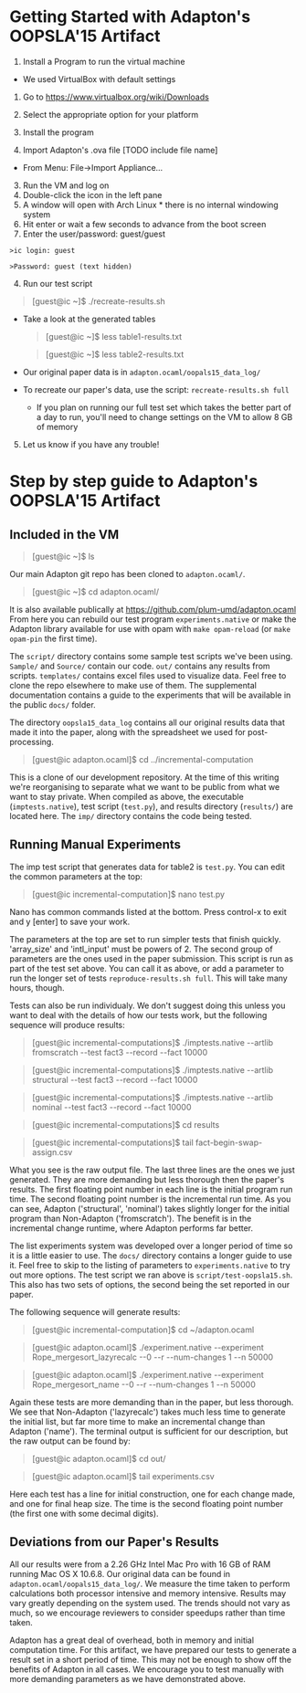 Getting Started with Adapton's OOPSLA'15 Artifact
=================================================

1. Install a Program to run the virtual machine 
  * We used VirtualBox with default settings
  1. Go to https://www.virtualbox.org/wiki/Downloads
  2. Select the appropriate option for your platform
  3. Install the program

2. Import Adapton's .ova file [TODO include file name]
  * From Menu: File->Import Appliance...

3. Run the VM and log on
  1. Double-click the icon in the left pane
  2. A window will open with Arch Linux
    * there is no internal windowing system
  3. Hit enter or wait a few seconds to advance from the boot screen
  4. Enter the user/password: guest/guest

    >ic login: guest

    >Password: guest (text hidden)

4. Run our test script
  >[guest@ic ~]$ ./recreate-results.sh


  * Take a look at the generated tables

    >[guest@ic ~]$ less table1-results.txt

    >[guest@ic ~]$ less table2-results.txt

  * Our original paper data is in `adapton.ocaml/oopals15_data_log/`

  * To recreate our paper's data, use the script: `recreate-results.sh full`
    * If you plan on running our full test set which takes the better part of a day to run, you'll need to change settings on the VM to allow 8 GB of memory

5. Let us know if you have any trouble!

Step by step guide to Adapton's OOPSLA'15 Artifact
==================================================

Included in the VM
------------------

  >[guest@ic ~]$ ls

Our main Adapton git repo has been cloned to `adapton.ocaml/`.
  >[guest@ic ~]$ cd adapton.ocaml/

It is also available publically at https://github.com/plum-umd/adapton.ocaml
From here you can rebuild our test program `experiments.native` or make the Adapton library available for use with opam with `make opam-reload` (or `make opam-pin` the first time).

The `script/` directory contains some sample test scripts we've been using. `Sample/` and `Source/` contain our code. `out/` contains any results from scripts. `templates/` contains excel files used to visualize data. Feel free to clone the repo elsewhere to make use of them. The supplemental documentation contains a guide to the experiments that will be available in the public `docs/` folder.

The directory `oopsla15_data_log` contains all our original results data that made it into the paper, along with the spreadsheet we used for post-processing.

  >[guest@ic adapton.ocaml]$ cd ../incremental-computation

This is a clone of our development repository. At the time of this writing we're reorganising to separate what we want to be public from what we want to stay private. When compiled as above, the executable (`imptests.native`), test script (`test.py`), and results directory (`results/`) are located here. The `imp/` directory contains the code being tested. 


Running Manual Experiments
--------------------------

The imp test script that generates data for table2 is `test.py`. You can edit the common parameters at the top:
  >[guest@ic incremental-computation]$ nano test.py

Nano has common commands listed at the bottom. Press control-x to exit and y [enter] to save your work.

The parameters at the top are set to run simpler tests that finish quickly. 'array_size' and 'intl_input' must be powers of 2. The second group of parameters are the ones used in the paper submission. This script is run as part of the test set above. You can call it as above, or add a parameter to run the longer set of tests `reproduce-results.sh full`. This will take many hours, though.

Tests can also be run individualy. We don't suggest doing this unless you want to deal with the details of how our tests work, but the following sequence will produce results:

  >[guest@ic incremental-computations]$ ./imptests.native --artlib fromscratch --test fact3 --record --fact 10000

  >[guest@ic incremental-computations]$ ./imptests.native --artlib structural --test fact3 --record --fact 10000

  >[guest@ic incremental-computations]$ ./imptests.native --artlib nominal --test fact3 --record --fact 10000

  >[guest@ic incremental-computations]$ cd results

  >[guest@ic incremental-computations]$ tail fact-begin-swap-assign.csv

What you see is the raw output file. The last three lines are the ones we just generated. They are more demanding but less thorough then the paper's results. The first floating point number in each line is the initial program run time. The second floating point number is the incremental run time. As you can see, Adapton ('structural', 'nominal') takes slightly longer for the initial program than Non-Adapton ('fromscratch'). The benefit is in the incremental change runtime, where Adapton performs far better.

The list experiments system was developed over a longer period of time so it is a little easier to use. The `docs/` directory contains a longer guide to use it. Feel free to skip to the listing of parameters to `experiments.native` to try out more options. The test script we ran above is `script/test-oopsla15.sh`. This also has two sets of options, the second being the set reported in our paper.

The following sequence will generate results:

  >[guest@ic incremental-computation]$ cd ~/adapton.ocaml

  >[guest@ic adapton.ocaml]$ ./experiment.native --experiment Rope_mergesort_lazyrecalc --0 --r --num-changes 1 --n 50000

  >[guest@ic adapton.ocaml]$ ./experiment.native --experiment Rope_mergesort_name --0 --r --num-changes 1 --n 50000

Again these tests are more demanding than in the paper, but less thorough. We see that Non-Adapton ('lazyrecalc') takes much less time to generate the initial list, but far more time to make an incremental change than Adapton ('name'). The terminal output is sufficient for our description, but the raw output can be found by:

  >[guest@ic adapton.ocaml]$ cd out/

  >[guest@ic adapton.ocaml]$ tail experiments.csv

Here each test has a line for initial construction, one for each change made, and one for final heap size. The time is the second floating point number (the first one with some decimal digits).

Deviations from our Paper's Results
-----------------------------------

All our results were from a 2.26 GHz Intel Mac Pro with 16 GB of RAM running Mac OS X 10.6.8. Our original data can be found in `adapton.ocaml/oopals15_data_log/`. We measure the time taken to perform calculations both processor intensive and memory intensive. Results may vary greatly depending on the system used. The trends should not vary as much, so we encourage reviewers to consider speedups rather than time taken.

Adapton has a great deal of overhead, both in memory and initial computation time. For this artifact, we have prepared our tests to generate a result set in a short period of time. This may not be enough to show off the benefits of Adapton in all cases. We encourage you to test manually with more demanding parameters as we have demonstrated above.
